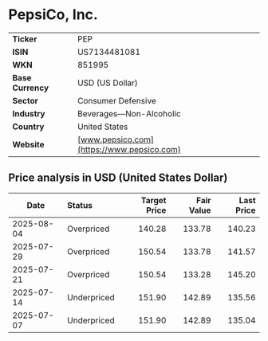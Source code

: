 # PepsiCo, Inc.

|                   |                                                             |
|-------------------|-------------------------------------------------------------|
| **Ticker**        | PEP                                                         |
| **ISIN**          | US7134481081                                                |
| **WKN**           | 851995                                                      |
| **Base Currency** | USD (US Dollar)                                             |
| **Sector**        | Consumer Defensive                                          |
| **Industry**      | Beverages—Non-Alcoholic                                     |
| **Country**       | United States                                               |
| **Website**       | [www.pepsico.com](https://www.pepsico.com)                  |

## Price analysis in USD (United States Dollar)
| Date       | Status            | Target Price | Fair Value | Last Price |
| ---------- | :---------------- | -----------: | ---------: | ---------: |
| 2025-08-04 | Overpriced        |       140.28 |     133.78 |     140.23 |
| 2025-07-29 | Overpriced        |       150.54 |     133.78 |     141.57 |
| 2025-07-21 | Overpriced        |       150.54 |     133.28 |     145.20 |
| 2025-07-14 | Underpriced       |       151.90 |     142.89 |     135.56 |
| 2025-07-07 | Underpriced       |       151.90 |     142.89 |     135.04 |
